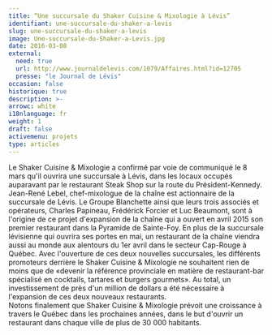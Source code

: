 ```yaml
---
title: “Une succursale du Shaker Cuisine & Mixologie à Lévis”
identifiant: une-succursale-du-shaker-a-levis
slug: une-succursale-du-shaker-a-levis
image: Une-succursale-du-Shaker-a-Levis.jpg
date: 2016-03-08
external:
  need: true
  url: http://www.journaldelevis.com/1079/Affaires.html?id=12705
  presse: "le Journal de Lévis"
occasion: false
historique: true
description: >-
arrowc: white
i18nlanguage: fr
weight: 1
draft: false
activemenu: projets
type: articles
---
```

Le Shaker Cuisine & Mixologie a confirmé par voie de communiqué le 8 mars qu'il ouvrira une succursale à Lévis, dans les locaux occupés auparavant par le restaurant Steak Shop sur la route du Président-Kennedy. Jean-René Lebel, chef-mixologue de la chaîne est actionnaire de la succursale de Lévis. Le Groupe Blanchette ainsi que leurs trois associés et opérateurs, Charles Papineau, Frédérick Forcier et Luc Beaumont, sont à l'origine de ce projet d'expansion de la chaîne qui a ouvert en avril 2015 son premier restaurant dans la Pyramide de Sainte-Foy. En plus de la succursale lévisienne qui ouvrira ses portes en mai, un restaurant de la chaîne viendra aussi au monde aux alentours du 1er avril dans le secteur Cap-Rouge à Québec.  Avec l'ouverture de ces deux nouvelles succursales, les différents promoteurs derrière le Shaker Cuisine & Mixologie ne souhaitent rien de moins que de «devenir la référence provinciale en matière de restaurant-bar spécialisé en cocktails, tartares et burgers gourmets». Au total, un investissement de près d'un million de dollars a été nécessaire à l'expansion de ces deux nouveaux restaurants.  
Notons finalement que Shaker Cuisine & Mixologie prévoit une croissance à travers le Québec dans les prochaines années, dans le but d'ouvrir un restaurant dans chaque ville de plus de 30 000 habitants. 

